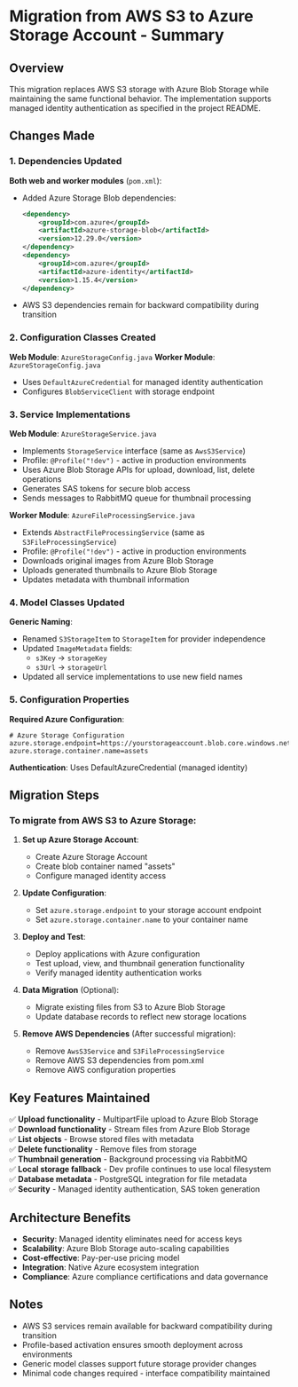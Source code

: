 # Migration from AWS S3 to Azure Storage Account - Summary

## Overview
This migration replaces AWS S3 storage with Azure Blob Storage while maintaining the same functional behavior. The implementation supports managed identity authentication as specified in the project README.

## Changes Made

### 1. Dependencies Updated
**Both web and worker modules** (`pom.xml`):
- Added Azure Storage Blob dependencies:
  ```xml
  <dependency>
      <groupId>com.azure</groupId>
      <artifactId>azure-storage-blob</artifactId>
      <version>12.29.0</version>
  </dependency>
  <dependency>
      <groupId>com.azure</groupId>
      <artifactId>azure-identity</artifactId>
      <version>1.15.4</version>
  </dependency>
  ```
- AWS S3 dependencies remain for backward compatibility during transition

### 2. Configuration Classes Created
**Web Module**: `AzureStorageConfig.java`
**Worker Module**: `AzureStorageConfig.java`
- Uses `DefaultAzureCredential` for managed identity authentication
- Configures `BlobServiceClient` with storage endpoint

### 3. Service Implementations
**Web Module**: `AzureStorageService.java`
- Implements `StorageService` interface (same as `AwsS3Service`)
- Profile: `@Profile("!dev")` - active in production environments
- Uses Azure Blob Storage APIs for upload, download, list, delete operations
- Generates SAS tokens for secure blob access
- Sends messages to RabbitMQ queue for thumbnail processing

**Worker Module**: `AzureFileProcessingService.java`
- Extends `AbstractFileProcessingService` (same as `S3FileProcessingService`)
- Profile: `@Profile("!dev")` - active in production environments
- Downloads original images from Azure Blob Storage
- Uploads generated thumbnails to Azure Blob Storage
- Updates metadata with thumbnail information

### 4. Model Classes Updated
**Generic Naming**: 
- Renamed `S3StorageItem` to `StorageItem` for provider independence
- Updated `ImageMetadata` fields:
  - `s3Key` → `storageKey`
  - `s3Url` → `storageUrl`
- Updated all service implementations to use new field names

### 5. Configuration Properties
**Required Azure Configuration**:
```properties
# Azure Storage Configuration
azure.storage.endpoint=https://yourstorageaccount.blob.core.windows.net
azure.storage.container.name=assets
```

**Authentication**: Uses DefaultAzureCredential (managed identity)

## Migration Steps

### To migrate from AWS S3 to Azure Storage:

1. **Set up Azure Storage Account**:
   - Create Azure Storage Account
   - Create blob container named "assets"
   - Configure managed identity access

2. **Update Configuration**:
   - Set `azure.storage.endpoint` to your storage account endpoint
   - Set `azure.storage.container.name` to your container name

3. **Deploy and Test**:
   - Deploy applications with Azure configuration
   - Test upload, view, and thumbnail generation functionality
   - Verify managed identity authentication works

4. **Data Migration** (Optional):
   - Migrate existing files from S3 to Azure Blob Storage
   - Update database records to reflect new storage locations

5. **Remove AWS Dependencies** (After successful migration):
   - Remove `AwsS3Service` and `S3FileProcessingService`
   - Remove AWS S3 dependencies from pom.xml
   - Remove AWS configuration properties

## Key Features Maintained

✅ **Upload functionality** - MultipartFile upload to Azure Blob Storage  
✅ **Download functionality** - Stream files from Azure Blob Storage  
✅ **List objects** - Browse stored files with metadata  
✅ **Delete functionality** - Remove files from storage  
✅ **Thumbnail generation** - Background processing via RabbitMQ  
✅ **Local storage fallback** - Dev profile continues to use local filesystem  
✅ **Database metadata** - PostgreSQL integration for file metadata  
✅ **Security** - Managed identity authentication, SAS token generation  

## Architecture Benefits

- **Security**: Managed identity eliminates need for access keys
- **Scalability**: Azure Blob Storage auto-scaling capabilities
- **Cost-effective**: Pay-per-use pricing model
- **Integration**: Native Azure ecosystem integration
- **Compliance**: Azure compliance certifications and data governance

## Notes

- AWS S3 services remain available for backward compatibility during transition
- Profile-based activation ensures smooth deployment across environments
- Generic model classes support future storage provider changes
- Minimal code changes required - interface compatibility maintained
